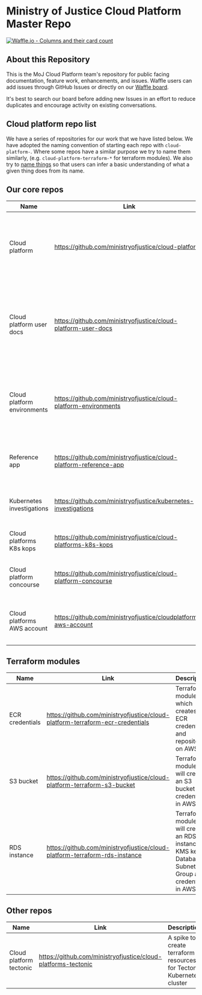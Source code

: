 # Ministry of Justice Cloud Platform Master Repo
[![Waffle.io - Columns and their card
count](https://badge.waffle.io/ministryofjustice/cloud-platform.svg?columns=all)](https://waffle.io/ministryofjustice/cloud-platform)

## About this Repository
This is the MoJ Cloud Platform team's repository for public facing
documentation, feature work, enhancements, and issues. Waffle users can add issues
through GitHub Issues or directly on our [Waffle
board](https://waffle.io/ministryofjustice/cloud-platform).

It's best to search our board before adding new Issues in an effort to
reduce duplicates and encourage activity on existing conversations.

## Cloud platform repo list

We have a series of repositories for our work that we have listed below. We have adopted the naming convention of starting each repo with `cloud-platform-`. Where some repos have a similar purpose we try to name them similarly, (e.g. `cloud-platform-terraform-*` for terraform modules). We also try to [name things](https://ministryofjustice.github.io/technical-guidance/standards/naming-things/#naming-things) so that users can infer a basic understanding of what a given thing does from its name.

## Our core repos

| Name            | Link          | Description         |
|-----------------|---------------|---------------------|
|Cloud platform   | https://github.com/ministryofjustice/cloud-platform  | MoJ cloud platform team's repository for public facing documentation, feature work, enhancements, and issues.  |
| Cloud platform user docs  | https://github.com/ministryofjustice/cloud-platform-user-docs  | The [documentation](https://ministryofjustice.github.io/cloud-platform-user-docs/#cloud-platform-user-guide) for users of the Ministry of Justice cloud platform. It explains how to deploy and run applications on the cloud platform.  |
| Cloud platform environments  | https://github.com/ministryofjustice/cloud-platform-environments  | Create environments on our Kubernetes clusters by adding your environment definition to this repo.  |
| Reference app   | https://github.com/ministryofjustice/cloud-platform-reference-app  | A reference application to follow along with the cloud platform [user guide](https://ministryofjustice.github.io/cloud-platform-user-docs/#cloud-platform-user-guide). |
| Kubernetes investigations   | https://github.com/ministryofjustice/kubernetes-investigations  | A place to collect our investigations into Kubernetes. |
| Cloud platforms K8s kops  | https://github.com/ministryofjustice/cloud-platforms-k8s-kops  | How we build Kubernetes clusters with Kops.  |
| Cloud platform concourse  | https://github.com/ministryofjustice/cloud-platform-concourse  | Concourse CI for cloud platform Kubernetes clusters.  |
| Cloud platforms AWS account  | https://github.com/ministryofjustice/cloudplatforms-aws-account  | A way of setting up a new AWS account for the cloud platform team.  |


## Terraform modules

| Name            | Link          | Description         |
|-----------------|---------------|---------------------|
| ECR credentials  | https://github.com/ministryofjustice/cloud-platform-terraform-ecr-credentials | Terraform module which creates ECR credentials and repository on AWS. |
| S3 bucket |  https://github.com/ministryofjustice/cloud-platform-terraform-s3-bucket | Terraform module that will create an S3 bucket and credentials in AWS. |
| RDS instance | https://github.com/ministryofjustice/cloud-platform-terraform-rds-instance | Terraform module that will create an RDS instance, KMS key, Database Subnet Group and credentials in AWS. |


## Other repos

| Name            | Link          | Description         |
|-----------------|---------------|---------------------|
| Cloud platform tectonic |  https://github.com/ministryofjustice/cloud-platforms-tectonic  |  A spike to create terraform resources for Tectonic Kubernetes cluster |
